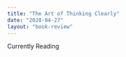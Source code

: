 ```yaml
---
title: "The Art of Thinking Clearly"
date: "2020-04-27"
layout: "book-review"
---
```


Currently Reading
